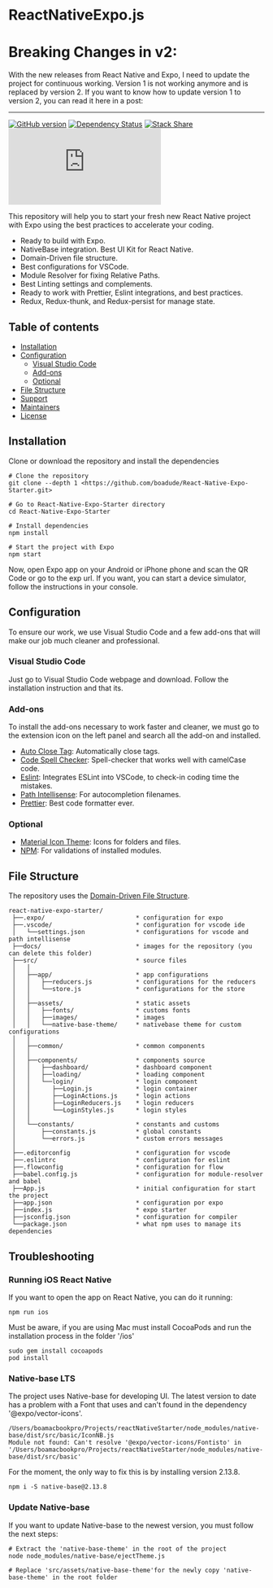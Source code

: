 # ReactNativeExpo.js

# Breaking Changes in v2:

With the new releases from React Native and Expo, I need to update the project for continuous working. Version 1 is not working anymore and is replaced by version 2.
If you want to know how to update version 1 to version 2, you can read it here in a post:

---

[![GitHub version](https://badge.fury.io/gh/codingandfitness%2FReactNativeExpo.js.svg)](https://badge.fury.io/gh/codingandfitness%2FReactNativeExpo.js) [![Dependency Status](https://david-dm.org/codingandfitness/React-Native-Expo-Starter.svg)](https://david-dm.org/codingandfitness/React-Native-Expo-Starter.svg) [![Stack Share](https://img.shields.io/badge/StackShare-ReactNativeExpo.js-blue)](https://stackshare.io/codingandfitness/reactnativeexpo-js) [![Github stars](https://img.shields.io/github/stars/codingandfitness/ReactNativeExpo.js)]()

This repository will help you to start your fresh new React Native project with Expo using the best practices to accelerate your coding.

- Ready to build with Expo.
- NativeBase integration. Best UI Kit for React Native.
- Domain-Driven file structure.
- Best configurations for VSCode.
- Module Resolver for fixing Relative Paths.
- Best Linting settings and complements.
- Ready to work with Prettier, Eslint integrations, and best practices.
- Redux, Redux-thunk, and Redux-persist for manage state.

## Table of contents

- [Installation](#instalation)
- [Configuration](#configuration)
  - [Visual Studio Code](#visual-studio-code)
  - [Add-ons](#add-ons)
  - [Optional](#optionals)
- [File Structure](#file-structure)
- [Support](#support)
- [Maintainers](#maintainers)
- [License](#license)

## Installation

Clone or download the repository and install the dependencies

    # Clone the repository
    git clone --depth 1 <https://github.com/boadude/React-Native-Expo-Starter.git>

    # Go to React-Native-Expo-Starter directory
    cd React-Native-Expo-Starter

    # Install dependencies
    npm install

    # Start the project with Expo
    npm start

Now, open Expo app on your Android or iPhone phone and scan the QR Code or go to the exp url. If you want, you can start a device simulator, follow the instructions in your console.

## Configuration

To ensure our work, we use Visual Studio Code and a few add-ons that will make our job much cleaner and professional.

### Visual Studio Code

Just go to Visual Studio Code webpage and download. Follow the installation instruction and that its.

### Add-ons

To install the add-ons necessary to work faster and cleaner, we must go to the extension icon on the left panel and search all the add-on and installed.

- [Auto Close Tag](https://marketplace.visualstudio.com/items?itemName=formulahendry.auto-close-tag): Automatically close tags.
- [Code Spell Checker](https://marketplace.visualstudio.com/items?itemName=streetsidesoftware.code-spell-checker): Spell-checker that works well with camelCase code.
- [Eslint](https://marketplace.visualstudio.com/items?itemName=dbaeumer.vscode-eslint): Integrates ESLint into VSCode, to check-in coding time the mistakes.
- [Path Intellisense](https://marketplace.visualstudio.com/items?itemName=christian-kohler.path-intellisense): For autocompletion filenames.
- [Prettier](https://marketplace.visualstudio.com/items?itemName=esbenp.prettier-vscode): Best code formatter ever.

### Optional

- [Material Icon Theme](https://marketplace.visualstudio.com/items?itemName=PKief.material-icon-theme): Icons for folders and files.
- [NPM](https://marketplace.visualstudio.com/items?itemName=eg2.vscode-npm-script): For validations of installed modules.

## File Structure

The repository uses the [Domain-Driven File Structure](https://medium.com/@hassan.djirdeh/domain-driven-react-redux-a474ecf7d126).

    react-native-expo-starter/
     ├──.expo/                         * configuration for expo
     ├──.vscode/                       * configuration for vscode ide
     │   └──settings.json              * configurations for vscode and path intellisense
     ├──docs/                          * images for the repository (you can delete this folder)
     ├──src/                           * source files
     │   │
     │   ├──app/                       * app configurations
     │   │   ├──reducers.js            * configurations for the reducers
     │   │   └──store.js               * configurations for the store
     │   │
     │   ├──assets/                    * static assets
     │   │   ├──fonts/                 * customs fonts
     │   │   ├──images/                * images
     │   │   └──native-base-theme/     * nativebase theme for custom configurations
     │   │
     │   ├──common/                    * common components
     │   │
     │   ├──components/                * components source
     │   │   ├──dashboard/             * dashboard component
     │   │   ├──loading/               * loading component
     │   │   └──login/                 * login component
     │   │      ├──Login.js            * login container
     │   │      ├──LoginActions.js     * login actions
     │   │      ├──LoginReducers.js    * login reducers
     │   │      └──LoginStyles.js      * login styles
     │   │
     │   └──constants/                 * constants and customs
     │       ├──constants.js           * global constants
     │       └──errors.js              * custom errors messages
     │
     ├──.editorconfig                  * configuration for vscode
     ├──.eslintrc                      * configuration for eslint
     ├──.flowconfig                    * configuration for flow
     ├──babel.config.js                * configuration for module-resolver and babel
     ├──App.js                         * initial configuration for start the project
     ├──app.json                       * configuration por expo
     ├──index.js                       * expo starter
     ├──jsconfig.json                  * configuration for compiler
     └──package.json                   * what npm uses to manage its dependencies

## Troubleshooting

### Running iOS React Native

If you want to open the app on React Native, you can do it running:

    npm run ios

Must be aware, if you are using Mac must install CocoaPods and run the installation process in the folder '/ios'

    sudo gem install cocoapods
    pod install

### Native-base LTS

The project uses Native-base for developing UI. The latest version to date has a problem with a Font that uses and can't found in the dependency '@expo/vector-icons'.

    /Users/boamacbookpro/Projects/reactNativeStarter/node_modules/native-base/dist/src/basic/IconNB.js
    Module not found: Can't resolve '@expo/vector-icons/Fontisto' in '/Users/boamacbookpro/Projects/reactNativeStarter/node_modules/native-base/dist/src/basic'

For the moment, the only way to fix this is by installing version 2.13.8.

    npm i -S native-base@2.13.8

### Update Native-base

If you want to update Native-base to the newest version, you must follow the next steps:

    # Extract the 'native-base-theme' in the root of the project
    node node_modules/native-base/ejectTheme.js

    # Replace 'src/assets/native-base-theme'for the newly copy 'native-base-theme' in the root folder
